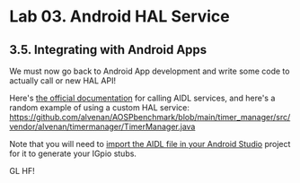 # Lab 03. Android HAL Service

## 3.5. Integrating with Android Apps

We must now go back to Android App development and write some code to actually
call or new HAL API!

Here's
[the official documentation](https://developer.android.com/develop/background-work/services/aidl#Calling)
for calling AIDL services, and here's a random example of using a custom HAL
service:
https://github.com/alvenan/AOSPbenchmark/blob/main/timer_manager/src/vendor/alvenan/timermanager/TimerManager.java

Note that you will need to
[import the AIDL file in your Android Studio](https://stackoverflow.com/questions/17836234/how-can-i-add-the-aidl-file-to-android-studio-from-the-in-app-billing-example)
project for it to generate your IGpio stubs.

GL HF!
